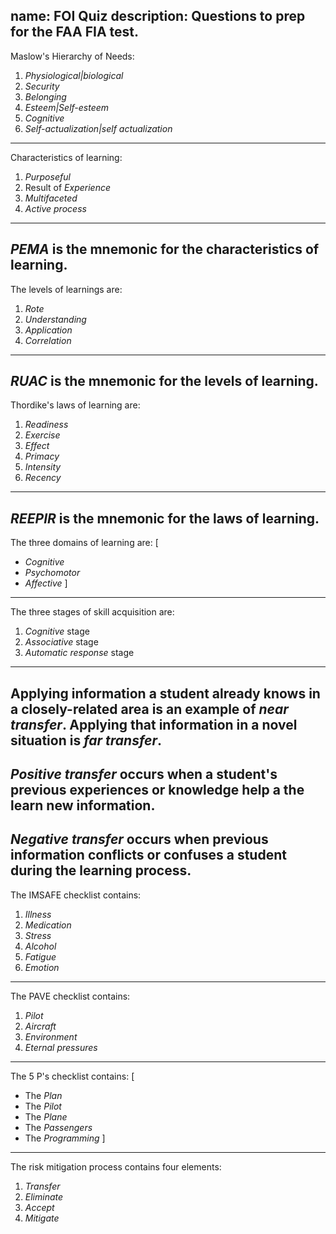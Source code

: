 name: FOI Quiz
description: Questions to prep for the FAA FIA test.
---
Maslow's Hierarchy of Needs:

1. *Physiological|biological*
2. *Security*
3. *Belonging*
4. *Esteem|Self-esteem*
5. *Cognitive*
6. *Self-actualization|self actualization*
---
Characteristics of learning: 
1. *Purposeful*
2. Result of *Experience*
3. *Multifaceted*
4. *Active process*
---
*PEMA* is the mnemonic for the characteristics of learning.
---
The levels of learnings are:
1. *Rote*
2. *Understanding*
3. *Application*
4. *Correlation*
---
*RUAC* is the mnemonic for the levels of learning.
---
Thordike's laws of learning are:

1. *Readiness*
2. *Exercise*
3. *Effect*
4. *Primacy*
5. *Intensity*
6. *Recency*
---
*REEPIR* is the mnemonic for the laws of learning.
---
The three domains of learning are:
[
 - *Cognitive*
 - *Psychomotor*
 - *Affective*
]
---
The three stages of skill acquisition are:
1. *Cognitive* stage
2. *Associative* stage
3. *Automatic response* stage
---
Applying information a student already knows in a closely-related area is an example of *near transfer*. Applying that information in a novel situation is *far transfer*.
---
*Positive transfer* occurs when a student's previous experiences or knowledge help a the learn new information.
---
*Negative transfer* occurs when previous information conflicts or confuses a student during the learning process.
---
The IMSAFE checklist contains:
1. *Illness*
2. *Medication*
3. *Stress*
4. *Alcohol*
5. *Fatigue*
6. *Emotion*
---
The PAVE checklist contains:
1. *Pilot*
2. *Aircraft*
3. *Environment*
4. *Eternal pressures*
---
The 5 P's checklist contains:
[
- The *Plan*
- The *Pilot*
- The *Plane*
- The *Passengers*
- The *Programming*
]
---
The risk mitigation process contains four elements:
1. *Transfer*
2. *Eliminate*
3. *Accept* 
4. *Mitigate*
